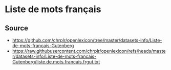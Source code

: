 # Liste de mots français

## Source

- https://github.com/chrplr/openlexicon/tree/master/datasets-info/Liste-de-mots-francais-Gutenberg
- https://raw.githubusercontent.com/chrplr/openlexicon/refs/heads/master/datasets-info/Liste-de-mots-francais-Gutenberg/liste.de.mots.francais.frgut.txt
